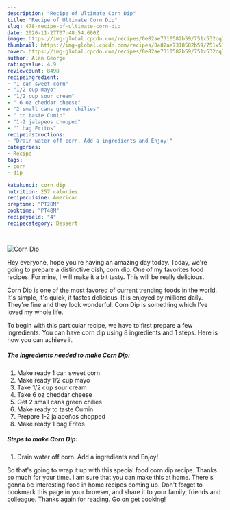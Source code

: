 ```yaml
---
description: "Recipe of Ultimate Corn Dip"
title: "Recipe of Ultimate Corn Dip"
slug: 478-recipe-of-ultimate-corn-dip
date: 2020-11-27T07:48:54.600Z
image: https://img-global.cpcdn.com/recipes/0e82ae7310582b59/751x532cq70/corn-dip-recipe-main-photo.jpg
thumbnail: https://img-global.cpcdn.com/recipes/0e82ae7310582b59/751x532cq70/corn-dip-recipe-main-photo.jpg
cover: https://img-global.cpcdn.com/recipes/0e82ae7310582b59/751x532cq70/corn-dip-recipe-main-photo.jpg
author: Alan George
ratingvalue: 4.9
reviewcount: 8498
recipeingredient:
- "1 can sweet corn"
- "1/2 cup mayo"
- "1/2 cup sour cream"
- " 6 oz cheddar cheese"
- "2 small cans green chilies"
- " to taste Cumin"
- "1-2 jalapeos chopped"
- "1 bag Fritos"
recipeinstructions:
- "Drain water off corn. Add a ingredients and Enjoy!"
categories:
- Recipe
tags:
- corn
- dip

katakunci: corn dip 
nutrition: 257 calories
recipecuisine: American
preptime: "PT28M"
cooktime: "PT48M"
recipeyield: "4"
recipecategory: Dessert

---
```



![Corn Dip](https://img-global.cpcdn.com/recipes/0e82ae7310582b59/751x532cq70/corn-dip-recipe-main-photo.jpg)

Hey everyone, hope you're having an amazing day today. Today, we're going to prepare a distinctive dish, corn dip. One of my favorites food recipes. For mine, I will make it a bit tasty. This will be really delicious.



Corn Dip is one of the most favored of current trending foods in the world. It's simple, it's quick, it tastes delicious. It is enjoyed by millions daily. They're fine and they look wonderful. Corn Dip is something which I've loved my whole life.


To begin with this particular recipe, we have to first prepare a few ingredients. You can have corn dip using 8 ingredients and 1 steps. Here is how you can achieve it.

<!--inarticleads1-->

##### The ingredients needed to make Corn Dip:

1. Make ready 1 can sweet corn
1. Make ready 1/2 cup mayo
1. Take 1/2 cup sour cream
1. Take  6 oz cheddar cheese
1. Get 2 small cans green chilies
1. Make ready  to taste Cumin
1. Prepare 1-2 jalapeños chopped
1. Make ready 1 bag Fritos




<!--inarticleads2-->

##### Steps to make Corn Dip:

1. Drain water off corn. Add a ingredients and Enjoy!




So that's going to wrap it up with this special food corn dip recipe. Thanks so much for your time. I am sure that you can make this at home. There's gonna be interesting food in home recipes coming up. Don't forget to bookmark this page in your browser, and share it to your family, friends and colleague. Thanks again for reading. Go on get cooking!
